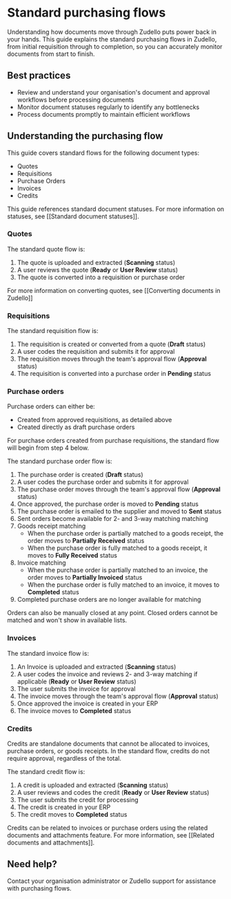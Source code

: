 # Standard purchasing flows

Understanding how documents move through Zudello puts power back in your hands. This guide explains the standard purchasing flows in Zudello, from initial requisition through to completion, so you can accurately monitor documents from start to finish.

## Best practices

- Review and understand your organisation's document and approval workflows before processing documents
- Monitor document statuses regularly to identify any bottlenecks
- Process documents promptly to maintain efficient workflows

## Understanding the purchasing flow

This guide covers standard flows for the following document types:

- Quotes
- Requisitions
- Purchase Orders
- Invoices
- Credits

This guide references standard document statuses. For more information on statuses, see [[Standard document statuses]].

### Quotes

The standard quote flow is:

1. The quote is uploaded and extracted (**Scanning** status)
2. A user reviews the quote (**Ready** or **User Review** status)
3. The quote is converted into a requisition or purchase order

For more information on converting quotes, see [[Converting documents in Zudello]]

### Requisitions

The standard requisition flow is:

1. The requisition is created or converted from a quote (**Draft** status)
2. A user codes the requisition and submits it for approval
3. The requisition moves through the team's approval flow (**Approval** status)
4. The requisition is converted into a purchase order in **Pending** status

### Purchase orders

Purchase orders can either be:

- Created from approved requisitions, as detailed above
- Created directly as draft purchase orders

For purchase orders created from purchase requisitions, the standard flow will begin from step 4 below.

The standard purchase order flow is:

1. The purchase order is created (**Draft** status)
2. A user codes the purchase order and submits it for approval
3. The purchase order moves through the team's approval flow (**Approval** status)
4. Once approved, the purchase order is moved to **Pending** status
5. The purchase order is emailed to the supplier and moved to **Sent** status
6. Sent orders become available for 2- and 3-way matching matching 
7. Goods receipt matching
    - When the purchase order is partially matched to a goods receipt, the order moves to **Partially Received** status
    - When the purchase order is fully matched to a goods receipt, it moves to **Fully Received** status
8. Invoice matching
    - When the purchase order is partially matched to an invoice, the order moves to **Partially Invoiced** status
    - When the purchase order is fully matched to an invoice, it moves to **Completed** status
9. Completed purchase orders are no longer available for matching

Orders can also be manually closed at any point. Closed orders cannot be matched and won't show in available lists.

### Invoices

The standard invoice flow is:

1. An Invoice is uploaded and extracted (**Scanning** status)
2. A user codes the invoice and reviews 2- and 3-way matching if applicable (**Ready** or **User Review** status)
4. The user submits the invoice for approval 
5. The invoice moves through the team's approval flow (**Approval** status)
6. Once approved the invoice is created in your ERP
7. The invoice moves to **Completed** status

### Credits

Credits are standalone documents that cannot be allocated to invoices, purchase orders, or goods receipts. In the standard flow, credits do not require approval, regardless of the total.

The standard credit flow is:

1. A credit is uploaded and extracted (**Scanning** status)
2. A user reviews and codes the credit (**Ready** or **User Review** status)
3. The user submits the credit for processing
4. The credit is created in your ERP
5. The credit moves to **Completed** status

Credits can be related to invoices or purchase orders using the related documents and attachments feature. For more information, see [[Related documents and attachments]].

## Need help?

Contact your organisation administrator or Zudello support for assistance with purchasing flows.